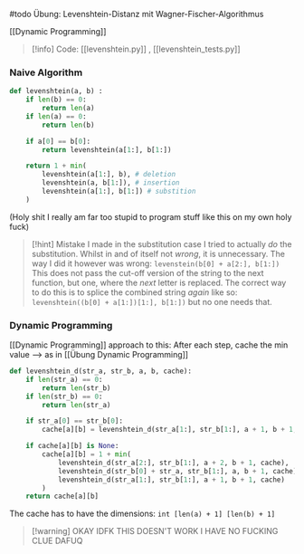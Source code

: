 #todo Übung: Levenshtein-Distanz mit Wagner-Fischer-Algorithmus

[[Dynamic Programming]]


> [!info] Code: [[levenshtein.py]] , [[levenshtein_tests.py]]

### Naive Algorithm
```python
def levenshtein(a, b) :
    if len(b) == 0:
        return len(a)
    if len(a) == 0:
        return len(b)

    if a[0] == b[0]:
        return levenshtein(a[1:], b[1:])

    return 1 + min(
        levenshtein(a[1:], b), # deletion
        levenshtein(a, b[1:]), # insertion
        levenshtein(a[1:], b[1:]) # substition
    )
```
(Holy shit I really am far too stupid to program stuff like this on my own holy fuck)

> [!hint] Mistake I made in the substitution case
> I tried to actually _do_ the substitution. Whilst in and of itself not _wrong_, it is unnecessary. The way I did it however was wrong:
> `levenstein(b[0] + a[2:], b[1:])`
> This does not pass the cut-off version of the string to the next function, but one, where the _next_ letter is replaced. The correct way to do this is to splice the combined string _again_ like so:
> `levenshtein((b[0] + a[1:])[1:], b[1:])`
> but no one needs that.

### Dynamic Programming
[[Dynamic Programming]] approach to this: After each step, cache the min value --> as in [[Übung Dynamic Programming]]
```python
def levenshtein_d(str_a, str_b, a, b, cache):
    if len(str_a) == 0:
        return len(str_b)
    if len(str_b) == 0:
        return len(str_a)

    if str_a[0] == str_b[0]:
        cache[a][b] = levenshtein_d(str_a[1:], str_b[1:], a + 1, b + 1, cache)

    if cache[a][b] is None:
        cache[a][b] = 1 + min(
            levenshtein_d(str_a[2:], str_b[1:], a + 2, b + 1, cache),
            levenshtein_d(str_b[0] + str_a, str_b[1:], a, b + 1, cache),
            levenshtein_d(str_a[1:], str_b[1:], a + 1, b + 1, cache)
        )
    return cache[a][b]
```
The cache has to have the dimensions: `int [len(a) + 1] [len(b) + 1]`

> [!warning] OKAY IDFK THIS DOESN'T WORK I HAVE NO FUCKING CLUE DAFUQ